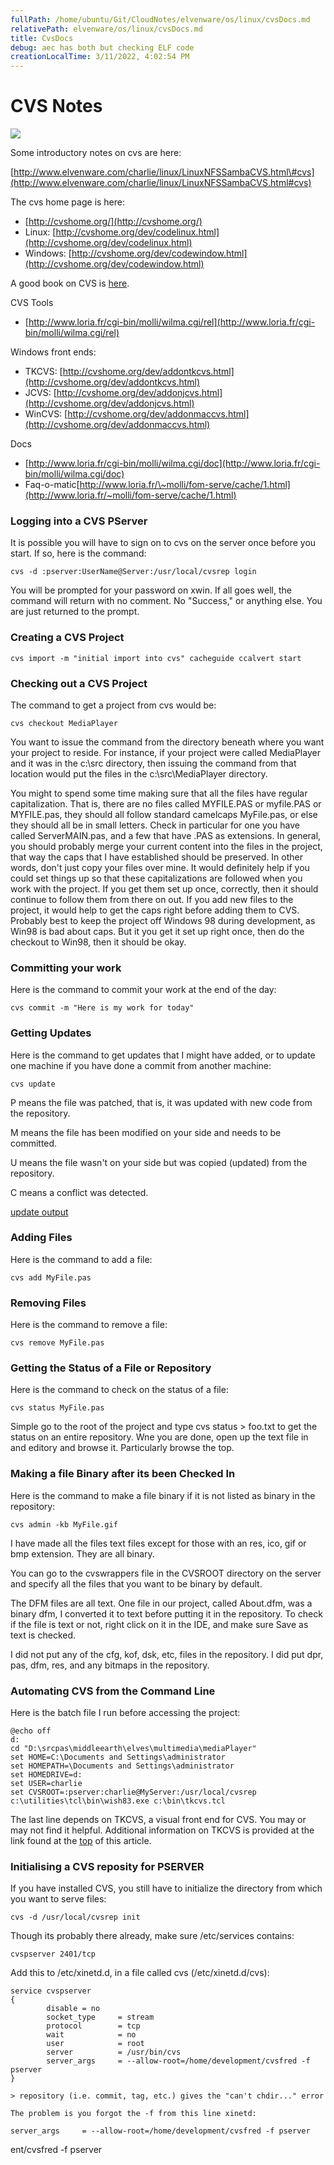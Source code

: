 ```yaml
---
fullPath: /home/ubuntu/Git/CloudNotes/elvenware/os/linux/cvsDocs.md
relativePath: elvenware/os/linux/cvsDocs.md
title: CvsDocs
debug: aec has both but checking ELF code
creationLocalTime: 3/11/2022, 4:02:54 PM
---
```


<!-- toc -->
<!-- tocstop -->

CVS Notes
=========

![](../../../images/cvs.gif)

Some introductory notes on cvs are here:

[http://www.elvenware.com/charlie/linux/LinuxNFSSambaCVS.html\#cvs](http://www.elvenware.com/charlie/linux/LinuxNFSSambaCVS.html#cvs)

The cvs home page is here:

-   [http://cvshome.org/](http://cvshome.org/)
-   Linux:
    [http://cvshome.org/dev/codelinux.html](http://cvshome.org/dev/codelinux.html)
-   Windows:
    [http://cvshome.org/dev/codewindow.html](http://cvshome.org/dev/codewindow.html)

A good book on CVS is [here](http://cvsbook.red-bean.com/).

CVS Tools

-   [http://www.loria.fr/cgi-bin/molli/wilma.cgi/rel](http://www.loria.fr/cgi-bin/molli/wilma.cgi/rel)

Windows front ends:

-   TKCVS:
    [http://cvshome.org/dev/addontkcvs.html](http://cvshome.org/dev/addontkcvs.html)
-   JCVS:
    [http://cvshome.org/dev/addonjcvs.html](http://cvshome.org/dev/addonjcvs.html)
-   WinCVS:
    [http://cvshome.org/dev/addonmaccvs.html](http://cvshome.org/dev/addonmaccvs.html)

Docs

-   [http://www.loria.fr/cgi-bin/molli/wilma.cgi/doc](http://www.loria.fr/cgi-bin/molli/wilma.cgi/doc)
-   Faq-o-matic[http://www.loria.fr/\~molli/fom-serve/cache/1.html](http://www.loria.fr/~molli/fom-serve/cache/1.html)

### Logging into a CVS PServer

It is possible you will have to sign on to cvs on the server once before
you start. If so, here is the command:

    cvs -d :pserver:UserName@Server:/usr/local/cvsrep login 

You will be prompted for your password on xwin. If all goes well, the
command will return with no comment. No "Success," or anything else. You
are just returned to the prompt.

### Creating a CVS Project

    cvs import -m "initial import into cvs" cacheguide ccalvert start

### Checking out a CVS Project

The command to get a project from cvs would be:

    cvs checkout MediaPlayer 

You want to issue the command from the directory beneath where you want
your project to reside. For instance, if your project were called
MediaPlayer and it was in the c:\\src directory, then issuing the
command from that location would put the files in the
c:\\src\\MediaPlayer directory.

You might to spend some time making sure that all the files have regular
capitalization. That is, there are no files called MYFILE.PAS or
myfile.PAS or MYFILE.pas, they should all follow standard camelcaps
MyFile.pas, or else they should all be in small letters. Check in
particular for one you have called ServerMAIN.pas, and a few that have
.PAS as extensions. In general, you should probably merge your current
content into the files in the project, that way the caps that I have
established should be preserved. In other words, don't just copy your
files over mine. It would definitely help if you could set things up so
that these capitalizations are followed when you work with the project.
If you get them set up once, correctly, then it should continue to
follow them from there on out. If you add new files to the project, it
would help to get the caps right before adding them to CVS. Probably
best to keep the project off Windows 98 during development, as Win98 is
bad about caps. But it you get it set up right once, then do the
checkout to Win98, then it should be okay.

### Committing your work

Here is the command to commit your work at the end of the day:

    cvs commit -m "Here is my work for today" 

### Getting Updates

Here is the command to get updates that I might have added, or to update
one machine if you have done a commit from another machine:

    cvs update

P means the file was patched, that is, it was updated with new code from
the repository.

M means the file has been modified on your side and needs to be
committed.

U means the file wasn't on your side but was copied (updated) from the
repository.

C means a conflict was detected.

[update
output](http://www-es.fernuni-hagen.de/cgi-bin/info2html?(cvs)update%20output)

### Adding Files

Here is the command to add a file:

    cvs add MyFile.pas 

### Removing Files

Here is the command to remove a file:

    cvs remove MyFile.pas 

### Getting the Status of a File or Repository

Here is the command to check on the status of a file:

    cvs status MyFile.pas

Simple go to the root of the project and type cvs status \> foo.txt to
get the status on an entire repository. Wne you are done, open up the
text file in and editory and browse it. Particularly browse the top.

### Making a file Binary after its been Checked In

Here is the command to make a file binary if it is not listed as binary
in the repository:

    cvs admin -kb MyFile.gif 

I have made all the files text files except for those with an res, ico,
gif or bmp extension. They are all binary.

You can go to the cvswrappers file in the CVSROOT directory on the
server and specify all the files that you want to be binary by default.

The DFM files are all text. One file in our project, called About.dfm,
was a binary dfm, I converted it to text before putting it in the
repository. To check if the file is text or not, right click on it in
the IDE, and make sure Save as text is checked.

I did not put any of the cfg, kof, dsk, etc, files in the repository. I
did put dpr, pas, dfm, res, and any bitmaps in the repository.

### Automating CVS from the Command Line

Here is the batch file I run before accessing the project:

    @echo off
    d:
    cd "D:\srcpas\middleearth\elves\multimedia\mediaPlayer"
    set HOME=C:\Documents and Settings\administrator
    set HOMEPATH=\Documents and Settings\administrator
    set HOMEDRIVE=d:
    set USER=charlie
    set CVSROOT=:pserver:charlie@MyServer:/usr/local/cvsrep
    c:\utilities\tcl\bin\wish83.exe c:\bin\tkcvs.tcl

The last line depends on TKCVS, a visual front end for CVS. You may or
may not find it helpful. Additional information on TKCVS is provided at
the link found at the [top](#top) of this article.

### Initialising a CVS reposity for PSERVER

If you have installed CVS, you still have to initialize the directory
from which you want to serve files:

    cvs -d /usr/local/cvsrep init

Though its probably there already, make sure /etc/services contains:

    cvspserver 2401/tcp 

Add this to /etc/xinetd.d, in a file called cvs (/etc/xinetd.d/cvs):

    service cvspserver
    {
            disable = no
            socket_type     = stream
            protocol        = tcp
            wait            = no
            user            = root
            server          = /usr/bin/cvs
            server_args     = --allow-root=/home/development/cvsfred -f pserver
    }

    > repository (i.e. commit, tag, etc.) gives the "can't chdir..." error

    The problem is you forgot the -f from this line xinetd:

    server_args     = --allow-root=/home/development/cvsfred -f pserver

ent/cvsfred -f pserver
